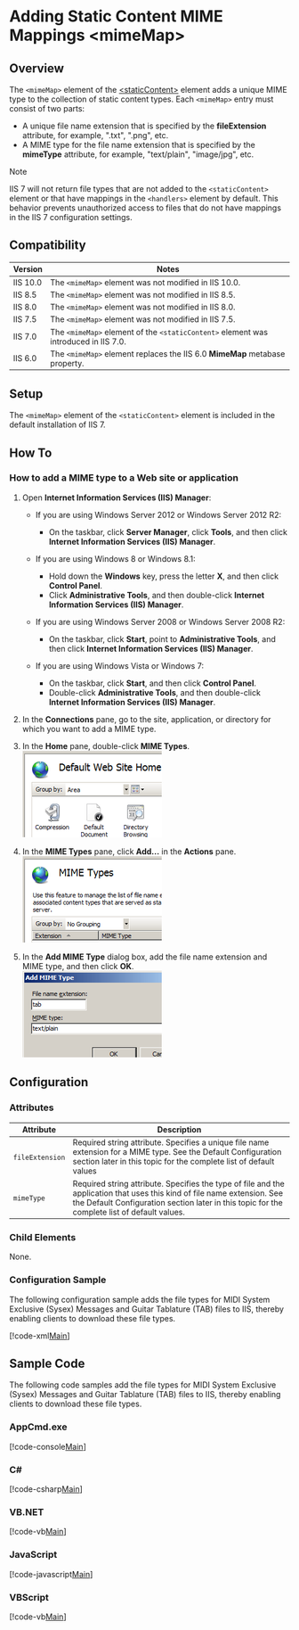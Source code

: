 Adding Static Content MIME Mappings &lt;mimeMap&gt;
====================
<a id="001"></a>
## Overview

The `<mimeMap>` element of the [&lt;staticContent&gt;](index.md) element adds a unique MIME type to the collection of static content types. Each `<mimeMap>` entry must consist of two parts:

- A unique file name extension that is specified by the **fileExtension** attribute, for example, ".txt", ".png", etc.
- A MIME type for the file name extension that is specified by the **mimeType** attribute, for example, "text/plain", "image/jpg", etc.

> [!NOTE]
> IIS 7 will not return file types that are not added to the `<staticContent>` element or that have mappings in the `<handlers>` element by default. This behavior prevents unauthorized access to files that do not have mappings in the IIS 7 configuration settings.

<a id="002"></a>
## Compatibility

| Version | Notes |
| --- | --- |
| IIS 10.0 | The `<mimeMap>` element was not modified in IIS 10.0. |
| IIS 8.5 | The `<mimeMap>` element was not modified in IIS 8.5. |
| IIS 8.0 | The `<mimeMap>` element was not modified in IIS 8.0. |
| IIS 7.5 | The `<mimeMap>` element was not modified in IIS 7.5. |
| IIS 7.0 | The `<mimeMap>` element of the `<staticContent>` element was introduced in IIS 7.0. |
| IIS 6.0 | The `<mimeMap>` element replaces the IIS 6.0 **MimeMap** metabase property. |

<a id="003"></a>
## Setup

The `<mimeMap>` element of the `<staticContent>` element is included in the default installation of IIS 7.

<a id="004"></a>
## How To

### How to add a MIME type to a Web site or application

1. Open **Internet Information Services (IIS) Manager**: 

    - If you are using Windows Server 2012 or Windows Server 2012 R2: 

        - On the taskbar, click **Server Manager**, click **Tools**, and then click **Internet Information Services (IIS) Manager**.
    - If you are using Windows 8 or Windows 8.1: 

        - Hold down the **Windows** key, press the letter **X**, and then click **Control Panel**.
        - Click **Administrative Tools**, and then double-click **Internet Information Services (IIS) Manager**.
    - If you are using Windows Server 2008 or Windows Server 2008 R2: 

        - On the taskbar, click **Start**, point to **Administrative Tools**, and then click **Internet Information Services (IIS) Manager**.
    - If you are using Windows Vista or Windows 7: 

        - On the taskbar, click **Start**, and then click **Control Panel**.
        - Double-click **Administrative Tools**, and then double-click **Internet Information Services (IIS) Manager**.
2. In the **Connections** pane, go to the site, application, or directory for which you want to add a MIME type.
3. In the **Home** pane, double-click **MIME Types**.  
    [![](mimeMap/_static/image2.png)](mimeMap/_static/image1.png)
4. In the **MIME Types** pane, click **Add...** in the **Actions** pane.  
    [![](mimeMap/_static/image4.png)](mimeMap/_static/image3.png)
5. In the **Add MIME Type** dialog box, add the file name extension and MIME type, and then click **OK**.  
    [![](mimeMap/_static/image6.png)](mimeMap/_static/image5.png)

<a id="005"></a>
## Configuration

### Attributes

| Attribute | Description |
| --- | --- |
| `fileExtension` | Required string attribute. Specifies a unique file name extension for a MIME type. See the Default Configuration section later in this topic for the complete list of default values |
| `mimeType` | Required string attribute. Specifies the type of file and the application that uses this kind of file name extension. See the Default Configuration section later in this topic for the complete list of default values. |

### Child Elements

None.

### Configuration Sample

The following configuration sample adds the file types for MIDI System Exclusive (Sysex) Messages and Guitar Tablature (TAB) files to IIS, thereby enabling clients to download these file types.

[!code-xml[Main](mimeMap/samples/sample1.xml)]

<a id="006"></a>
## Sample Code

The following code samples add the file types for MIDI System Exclusive (Sysex) Messages and Guitar Tablature (TAB) files to IIS, thereby enabling clients to download these file types.

### AppCmd.exe

[!code-console[Main](mimeMap/samples/sample2.cmd)]

### C#

[!code-csharp[Main](mimeMap/samples/sample3.cs)]

### VB.NET

[!code-vb[Main](mimeMap/samples/sample4.vb)]

### JavaScript

[!code-javascript[Main](mimeMap/samples/sample5.js)]

### VBScript

[!code-vb[Main](mimeMap/samples/sample6.vb)]